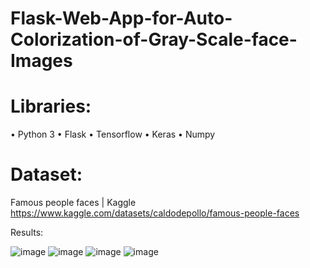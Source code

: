 # Flask-Web-App-for-Auto-Colorization-of-Gray-Scale-face-Images

# Libraries:

•	Python 3
•	Flask
•	Tensorflow
•	Keras
•	Numpy

# Dataset:

Famous people faces | Kaggle
https://www.kaggle.com/datasets/caldodepollo/famous-people-faces


Results:
 
 ![image](https://user-images.githubusercontent.com/48028013/181109010-f63c160a-2e8a-4011-adb3-5410d562406a.png)
![image](https://user-images.githubusercontent.com/48028013/181109034-175598a1-d4e5-4307-b86c-f076df9a589c.png)
![image](https://user-images.githubusercontent.com/48028013/181109052-ddbe4208-a81e-4df6-80ce-55f786fbf53e.png)
![image](https://user-images.githubusercontent.com/48028013/181109065-db498c22-cd74-41fd-85bb-bfbfdc012d17.png)


 
 


